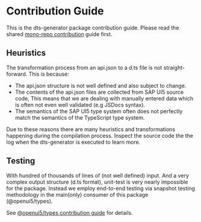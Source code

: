 # Contribution Guide

This is the dts-generator package contribution guide.
Please read the shared [mono-repo contribution](../../CONTRIBUTING.md) guide first.

## Heuristics

The transformation process from an api.json to a d.ts file is not straight-forward.
This is because:

- The api.json structure is not well defined and also subject to change.
- The contents of the api.json files are collected from SAP UI5 source code, This means that we are dealing
  with manually entered data which is often not even well validated (e.g JSDocs syntax).
- The semantics of the SAP UI5 type system often does not perfectly match the semantics of the TypeScript type system.

Due to these reasons there are many heuristics and transformations happening during the compilation process.
Inspect the source code the the log when the dts-generator is executed to learn more.

## Testing

With hundred of thousands of lines of (not well defined) input.
And a very complex output structure (d.ts format), unit-test is very nearly impossible
for the package. Instead we employ end-to-end testing via snapshot testing methodology in
the main(only) consumer of this package (@openui5/types).

See [@openui5/types contribution guide](../types/CONTRIBUTING.md) for details.
